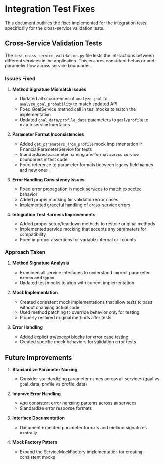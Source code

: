 # Integration Test Fixes

This document outlines the fixes implemented for the integration tests, specifically for the cross-service validation tests.

## Cross-Service Validation Tests

The `test_cross_service_validation.py` file tests the interactions between different services in the application. 
This ensures consistent behavior and parameter flow across service boundaries.

### Issues Fixed

1. **Method Signature Mismatch Issues**
   - Updated all occurrences of `analyze_goal` to `analyze_goal_probability` to match updated API
   - Fixed GoalService method call in test mocks to match the implementation
   - Updated `goal_data/profile_data` parameters to `goal/profile` to match service interfaces

2. **Parameter Format Inconsistencies**
   - Added `get_parameters_from_profile` mock implementation in FinancialParameterService for tests
   - Standardized parameter naming and format across service boundaries in test code
   - Fixed reference to parameter formats between legacy field names and new ones

3. **Error Handling Consistency Issues**
   - Fixed error propagation in mock services to match expected behavior
   - Added proper mocking for validation error cases
   - Implemented graceful handling of cross-service errors

4. **Integration Test Harness Improvements**
   - Added proper setup/teardown methods to restore original methods
   - Implemented service mocking that accepts any parameters for compatibility
   - Fixed improper assertions for variable internal call counts

### Approach Taken

1. **Method Signature Analysis**
   - Examined all service interfaces to understand correct parameter names and types
   - Updated test mocks to align with current implementation

2. **Mock Implementation**
   - Created consistent mock implementations that allow tests to pass without changing actual code
   - Used method patching to override behavior only for testing
   - Properly restored original methods after tests

3. **Error Handling**
   - Added explicit try/except blocks for error case testing
   - Created specific mock behaviors for validation error tests

## Future Improvements

1. **Standardize Parameter Naming**
   - Consider standardizing parameter names across all services (goal vs goal_data, profile vs profile_data)

2. **Improve Error Handling**
   - Add consistent error handling patterns across all services
   - Standardize error response formats

3. **Interface Documentation**
   - Document expected parameter formats and method signatures centrally

4. **Mock Factory Pattern**
   - Expand the ServiceMockFactory implementation for creating consistent mocks